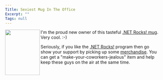 ```yaml
---
Title: Sexiest Mug In The Office
Excerpt: ""
Tags: null
---
```

<p><img height=150 src="http://www.franklins.net/travelmug.jpg" width=113 align=left border=0/>I'm the proud new owner of this tasteful <a href="http://www.cafeshops.com/dotnetrocks.7728336" target=_blank>.NET Rocks! mug</a>. Very cool. :-)</p>
<p>Seriously, if you like the <a href="http://www.franklins.net/dotnetrocks.asp" target=_blank>.NET Rocks!</a> program then go show your support by picking up some <a href="http://www.cafeshops.com/dotnetrocks" target=_blank>merchandise</a>. You can get a "make-your-coworkers-jealous" item and help keep these guys on the air at the same time.</p>
<p>&nbsp;</p>
<p>&nbsp;</p>
<p>&nbsp;</p>